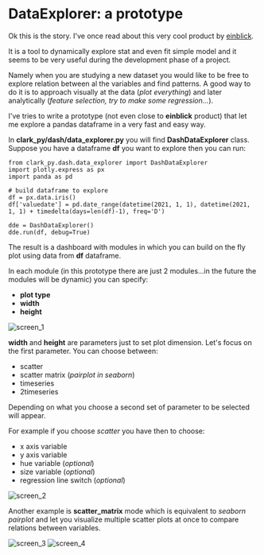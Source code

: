 # DataExplorer: a prototype
Ok this is the story. I've once read about this very cool product by [einblick](https://einblick.ai/).

It is a tool to dynamically explore stat and even fit simple model and it seems to be very useful during the development phase of a project.

Namely when you are studying a new dataset you would like to be free to explore relation between al the variables and find patterns. A good way to do it is to approach visually at the data (*plot everything*) and later analytically (*feature selection, try to make some regression...*).


I've tries to write a prototype (not even close to **einblick** product) that let me explore a pandas dataframe in a very fast and easy way.

In **clark_py/dash/data_explorer.py** you will find **DashDataExplorer** class.
Suppose you have a dataframe **df** you want to explore then you can run:
    
    from clark_py.dash.data_explorer import DashDataExplorer
    import plotly.express as px
    import panda as pd
    
    # build dataframe to explore
    df = px.data.iris()
    df['valuedate'] = pd.date_range(datetime(2021, 1, 1), datetime(2021, 1, 1) + timedelta(days=len(df)-1), freq='D')

    dde = DashDataExplorer()
    dde.run(df, debug=True)


The result is a dashboard with modules in which you can build on the fly plot using data from **df** dataframe.


In each module (in this prototype there are just 2 modules...in the future the modules will be dynamic) you can specify:
* **plot type**
* **width**
* **height**

![screen_1](https://raw.githubusercontent.com/clarkmaio/clarkmaio.github.io/main/img/data_explorer/screen_shot_1.PNG)

**width** and **height** are parameters just to set plot dimension. Let's focus on the first parameter.
You can choose between:

* scatter
* scatter matrix (*pairplot in seaborn*)
* timeseries
* 2timeseries

Depending on what you choose a second set of parameter to be selected will appear.

For example if you choose *scatter* you have then to choose:
* x axis variable
* y axis variable
* hue variable (*optional*)
* size variable (*optional*)
* regression line switch (*optional*)

 ![screen_2](https://raw.githubusercontent.com/clarkmaio/clarkmaio.github.io/main/img/data_explorer/screen_shot_2.PNG)



Another example is **scatter_matrix** mode which is equivalent to *seaborn pairplot* and let you visualize multiple scatter plots at once to compare relations between variables.


![screen_3](https://raw.githubusercontent.com/clarkmaio/clarkmaio.github.io/main/img/data_explorer/screen_shot_3.PNG)
![screen_4](https://raw.githubusercontent.com/clarkmaio/clarkmaio.github.io/main/img/data_explorer/screen_shot_4.PNG)


